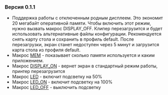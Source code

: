 ### Версия 0.1.1
- Поддержка работы с отключенным родным дисплеем. Это экономит 20 мегабайт оперативной памяти. Чтобы  включить этот режим, нужно вызвать макрос DISPLAY_OFF. Клипер перезагрузится и будет использовать альтернативные файлы конфигурации. Рекомендуется снять карту  стола  и сохранить в профиль default. После перезагрузки, экран  станет недоступен через 5 минут и загрузится карта  стола из профиля default.
- Макрос [MEM](https://github.com/ghzserg/zmod/wiki/Macros#mem) - показывает сколько памяти используется и каким приложением.
- Макрос [DISPLAY_ON](https://github.com/ghzserg/zmod/wiki/Macros#display_on) - вернет экран в стандартный режим работы, принтер перезагрузится
- Макрос [LED](https://github.com/ghzserg/zmod/wiki/Macros#led) - включит подсветку на 50%
- Макрос [LED_ON](https://github.com/ghzserg/zmod/wiki/Macros#led_on) - включит подсветку на 100%
- Макрос [LED_OFF](https://github.com/ghzserg/zmod/wiki/Macros#led_off) - выключить подсветку
